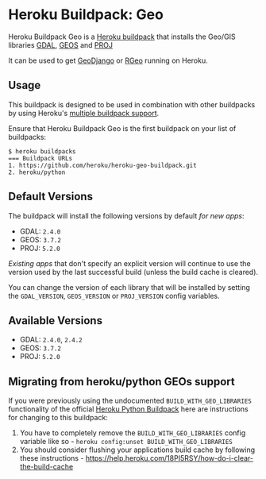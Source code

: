 Heroku Buildpack: Geo
=====================

Heroku Buildpack Geo is a [Heroku buildpack](http://devcenter.heroku.com/articles/buildpacks) that
installs the Geo/GIS libraries [GDAL](https://www.gdal.org/), [GEOS](https://trac.osgeo.org/geos/) and [PROJ](https://proj4.org/)

It can be used to get [GeoDjango](https://docs.djangoproject.com/en/2.1/ref/contrib/gis/) or [RGeo](https://github.com/rgeo/rgeo) running on Heroku.

Usage
-----

This buildpack is designed to be used in combination with other buildpacks by using Heroku's [multiple buildpack support](https://devcenter.heroku.com/articles/using-multiple-buildpacks-for-an-app).

Ensure that Heroku Buildpack Geo is the first buildpack on your list of buildpacks:

```
$ heroku buildpacks
=== Buildpack URLs
1. https://github.com/heroku/heroku-geo-buildpack.git
2. heroku/python
```

Default Versions
----------------

The buildpack will install the following versions by default *for new apps*:

- GDAL: `2.4.0`
- GEOS: `3.7.2`
- PROJ: `5.2.0`

*Existing apps* that don't specify an explicit version will continue to use the
version used by the last successful build (unless the build cache is cleared).

You can change the version of each library that will be installed by setting the
`GDAL_VERSION`, `GEOS_VERSION` or `PROJ_VERSION` config variables.

Available Versions
------------------

- GDAL: `2.4.0`, `2.4.2`
- GEOS: `3.7.2`
- PROJ: `5.2.0`

Migrating from heroku/python GEOs support
-----------------------------------------

If you were previously using the undocumented `BUILD_WITH_GEO_LIBRARIES` functionality of the official [Heroku Python Buildpack](https://github.com/heroku/heroku-buildpack-python) here are instructions for changing to this buildpack:

1. You have to completely remove the `BUILD_WITH_GEO_LIBRARIES` config variable like so - `heroku config:unset BUILD_WITH_GEO_LIBRARIES`
2. You should consider flushing your applications build cache by following these instructions - https://help.heroku.com/18PI5RSY/how-do-i-clear-the-build-cache
